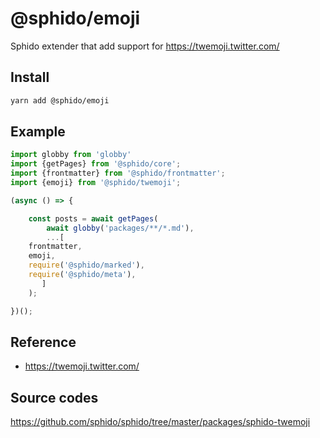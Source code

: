 # @sphido/emoji

Sphido extender that add support for https://twemoji.twitter.com/
 
## Install

```bash
yarn add @sphido/emoji
```

## Example

```javascript
import globby from 'globby' 
import {getPages} from '@sphido/core';
import {frontmatter} from '@sphido/frontmatter';
import {emoji} from '@sphido/twemoji';

(async () => {

	const posts = await getPages(
		await globby('packages/**/*.md'),
		...[
	frontmatter,
	emoji,
	require('@sphido/marked'),
	require('@sphido/meta'),
       ]
	);

})();
```

## Reference

* https://twemoji.twitter.com/

## Source codes

https://github.com/sphido/sphido/tree/master/packages/sphido-twemoji
